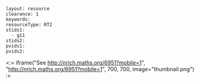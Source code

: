 ````
layout: resource
clearance: 1
keywords:
resourceType: RT2
stids1: 
  - g11
stids2:
pvids1:
pvids2:

````

<:= iframe("See http://nrich.maths.org/6951?mobile=1", "http://nrich.maths.org/6951?mobile=1", 700, 700, image="thumbnail.png") :>